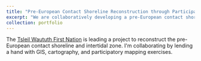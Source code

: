 ```yaml
---
title: "Pre-European Contact Shoreline Reconstruction through Participatory Mapping - in Collaboration with the Tseil Waututh First Nation (2020-21)"
excerpt: "We are collaboratively developing a pre-European contact shoreline to assist the Tsleil Waututh First Nation with reconstructing the location of the shoreline, analysis of intertidal habitat changes, and ecosystem modeling. <br/><img src='/images/shorelinechange.png' width='400px%'>"
collection: portfolio
---
```


The <a href="https://twnation.ca/">Tsleil Waututh First Nation</a> is leading a project to reconstruct the pre-European contact shoreline and intertidal zone. I'm collaborating by lending a hand with GIS, cartography, and participatory mapping exercises.
